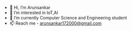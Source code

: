 - 👋 Hi, I’m Arunsankar
- 👀 I’m interested in IoT,AI
- 🌱 I’m currently Computer Science and Engineering student
- 📫 Reach me - arunsankar172000@gmail.com

<!---
arunsankar172/arunsankar172 is a ✨ special ✨ repository because its `README.md` (this file) appears on your GitHub profile.
You can click the Preview link to take a look at your changes.
--->
